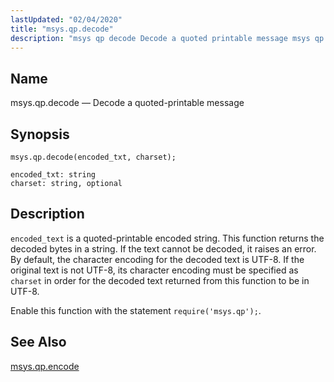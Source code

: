 ```yaml
---
lastUpdated: "02/04/2020"
title: "msys.qp.decode"
description: "msys qp decode Decode a quoted printable message msys qp decode encoded txt charset encoded text is a quoted printable encoded string This function returns the decoded bytes in a string If the text cannot be decoded it raises an error By default the character encoding for the decoded text..."
---
```


<a name="lua.ref.msys.qp.decode"></a> 
## Name

msys.qp.decode — Decode a quoted-printable message

<a name="idp26876240"></a> 
## Synopsis

`msys.qp.decode(encoded_txt, charset);`

```
encoded_txt: string
charset: string, optional
```
<a name="idp26878960"></a> 
## Description

`encoded_text` is a quoted-printable encoded string. This function returns the decoded bytes in a string. If the text cannot be decoded, it raises an error. By default, the character encoding for the decoded text is UTF-8\. If the original text is not UTF-8, its character encoding must be specified as `charset` in order for the decoded text returned from this function to be in UTF-8.

Enable this function with the statement `require('msys.qp');`.

<a name="idp26882736"></a> 
## See Also

[msys.qp.encode](/momentum/3/3-reference/3-reference-lua-ref-msys-qp-encode)
